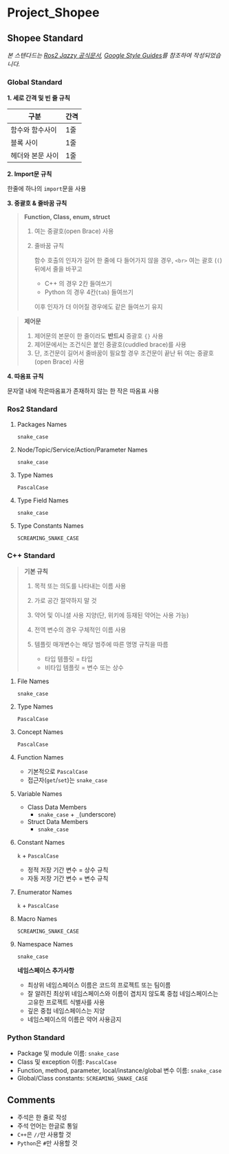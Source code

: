 # Project_Shopee

## Shopee Standard

_본 스텐다드는 [Ros2 Jazzy 공식문서](https://docs.ros.org/en/jazzy/The-ROS2-Project/Contributing/Code-Style-Language-Versions.html), [Google Style Guides](https://google.github.io/styleguide/)를 참조하여 작성되었습니다._

### Global Standard

__1. 세로 간격 및 빈 줄 규칙__

| 구분             | 간격 |
| ---------------- | ---- |
| 함수와 함수사이  | 1줄  |
| 블록 사이        | 1줄  |
| 헤더와 본문 사이 | 1줄  |

__2. Import문 규칙__

한줄에 하나의 ``import``문을 사용

__3. 중괄호 & 줄바꿈 규칙__

> __Function, Class, enum, struct__
>
> 1. 여는 중괄호(open Brace) 사용
>
> <!--
>
> ~~~
> void MyFunction()
> {
>    ...body...
> }
>
> class Robot
> {
> public:
>   void Move();
> };
> ~~~
>
> -->
>
> 2. 줄바꿈 규칙
>
>    함수 호출의 인자가 길어 한 줄에 다 들어가지 않을 경우, `<br>`
>    여는 괄호 (``(``) 뒤에서 줄을 바꾸고
>
>    - C++ 의 경우 2칸 들여쓰기
>    - Python 의 경우 4칸(``tab``) 들여쓰기
>
>    이후 인자가 더 이어질 경우에도 같은 들여쓰기 유지

> __제어문__
>
> 1. 제어문의 본문이 한 줄이라도 __반드시__ 중괄호 ``{}`` 사용
> 2. 제어문에서는 조건식은 붙인 중괄호(cuddled brace)를 사용
> 3. 단, 조건문이 길어서 줄바꿈이 필요할 경우 조건문이 끝난 뒤 여는 중괄호(open Brace) 사용

__4. 따옴표 규칙__

문자열 내에 작은따옴표가 존재하지 않는 한 작은 따옴표 사용

### Ros2 Standard

1. Packages Names

   `snake_case`
2. Node/Topic/Service/Action/Parameter Names

   `snake_case`
3. Type Names

   `PascalCase`
4. Type Field Names

   `snake_case`
5. Type Constants Names

   `SCREAMING_SNAKE_CASE`

### C++ Standard

> __기본 규칙__
>
> 1. 목적 또는 의도를 나타내는 이름 사용
> 2. 가로 공간 절약하지 말 것
> 3. 약어 및 이니셜 사용 지양(단, 위키에 등재된 약어는 사용 가능)
> 4. 전역 변수의 경우 구체적인 이름 사용
> 5. 템플릿 매개변수는 해당 범주에 따른 명명 규칙을 따름
>
>    - 타입 템플릿 = 타입
>    - 비타입 템플릿 = 변수 또는 상수

1. File Names

   `snake_case`

2. Type Names

   `PascalCase`

3. Concept Names

   `PascalCase`

4. Function Names

   - 기본적으로 `PascalCase`
   - 접근자(`get`/`set`)는 `snake_case`

5. Variable Names

   - Class Data Members
     - `snake_case` + `_`(underscore)
   - Struct Data Members
     - `snake_case`

6. Constant Names

   `k` + `PascalCase`

   - 정적 저장 기간 변수 = 상수 규칙
   - 자동 저장 기간 변수 = 변수 규칙

7. Enumerator Names

   `k` + `PascalCase`

8. Macro Names

   `SCREAMING_SNAKE_CASE`

9. Namespace Names

   `snake_case`

   __네임스페이스 추가사항__

   - 최상위 네임스페이스 이름은 코드의 프로젝트 또는 팀이름
   - 잘 알려진 최상위 네임스페이스와 이름이 겹치지 않도록 중첩 네임스페이스는 고유한 프로젝트 식별사를 사용
   - 깊은 중첩 네임스페이스는 지양
   - 네임스페이스의 이름은 약어 사용금지

### Python Standard

- Package 및 module 이름: `snake_case`
- Class 및 exception 이름: `PascalCase`
- Function, method, parameter, local/instance/global 변수 이름: `snake_case`
- Global/Class constants: `SCREAMING_SNAKE_CASE`

## Comments

- 주석은 한 줄로 작성
- 주석 언어는 한글로 통일
- `C++`은 `//`만 사용할 것
- `Python`은 `#`만 사용할 것
